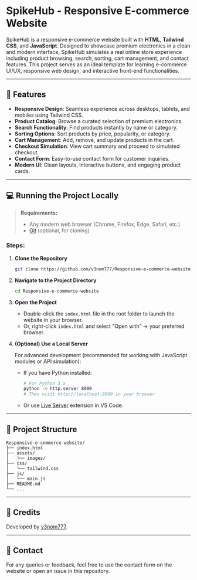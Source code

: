# SpikeHub - Responsive E-commerce Website

SpikeHub is a responsive e-commerce website built with **HTML**, **Tailwind CSS**, and **JavaScript**. Designed to showcase premium electronics in a clean and modern interface, SpikeHub simulates a real online store experience including product browsing, search, sorting, cart management, and contact features. This project serves as an ideal template for learning e-commerce UI/UX, responsive web design, and interactive front-end functionalities.

---

## 🚀 Features

- **Responsive Design**: Seamless experience across desktops, tablets, and mobiles using Tailwind CSS.
- **Product Catalog**: Browse a curated selection of premium electronics.
- **Search Functionality**: Find products instantly by name or category.
- **Sorting Options**: Sort products by price, popularity, or category.
- **Cart Management**: Add, remove, and update products in the cart.
- **Checkout Simulation**: View cart summary and proceed to simulated checkout.
- **Contact Form**: Easy-to-use contact form for customer inquiries.
- **Modern UI**: Clean layouts, interactive buttons, and engaging product cards.

---

## 💻 Running the Project Locally

> **Requirements:**  
> - Any modern web browser (Chrome, Firefox, Edge, Safari, etc.)
> - [Git](https://git-scm.com/) (optional, for cloning)

### Steps:

1. **Clone the Repository**

   ```bash
   git clone https://github.com/v3nom777/Responsive-e-commerce-website.git
   ```

2. **Navigate to the Project Directory**

   ```bash
   cd Responsive-e-commerce-website
   ```

3. **Open the Project**

   - Double-click the `index.html` file in the root folder to launch the website in your browser.
   - Or, right-click `index.html` and select "Open with" → your preferred browser.

4. **(Optional) Use a Local Server**

   For advanced development (recommended for working with JavaScript modules or API simulation):

   - If you have Python installed:

     ```bash
     # For Python 3.x
     python -m http.server 8000
     # Then visit http://localhost:8000 in your browser
     ```

   - Or use [Live Server](https://marketplace.visualstudio.com/items?itemName=ritwickdey.LiveServer) extension in VS Code.

---

## 📂 Project Structure

```
Responsive-e-commerce-website/
├── index.html
├── assets/
│   └── images/
├── css/
│   └── tailwind.css
├── js/
│   └── main.js
├── README.md
└── ...
```

---

## 🙌 Credits

Developed by [v3nom777](https://github.com/v3nom777).

---

## 📧 Contact

For any queries or feedback, feel free to use the contact form on the website or open an issue in this repository.
